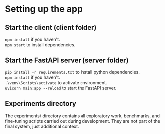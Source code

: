 # Setting up the app  

## Start the client (client folder)    
`npm install` if you haven't.   
`npm start` to install dependencies.  

## Start the FastAPI server (server folder)  
`pip install -r requirements.txt` to install python dependencies.  
`npm install` if you haven't.  
`.\venv\Scripts\activate` to activate environment.  
`uvicorn main:app --reload` to start the FastAPI server.  

## Experiments directory
The experiments/ directory contains all exploratory work, benchmarks, and fine-tuning scripts carried out during development. They are not part of the final system, just additional context.